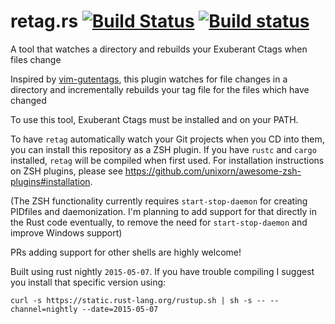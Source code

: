 # retag.rs [![Build Status](https://travis-ci.org/maurizi/retag.rs.svg?branch=master)](https://travis-ci.org/maurizi/retag.rs) [![Build status](https://ci.appveyor.com/api/projects/status/qxl5t5bjh5qi3c05/branch/master?svg=true)](https://ci.appveyor.com/project/maurizi/retag-rs/branch/master)
A tool that watches a directory and rebuilds your Exuberant Ctags when files change

Inspired by [vim-gutentags](https://github.com/ludovicchabant/vim-gutentags), this plugin watches for file changes in a directory and incrementally rebuilds your tag file for the files which have changed

To use this tool, Exuberant Ctags must be installed and on your PATH.

To have `retag` automatically watch your Git projects when you CD into them, you can install this repository as a ZSH plugin.
If you have `rustc` and `cargo` installed, `retag` will be compiled when first used.
For installation instructions on ZSH plugins, please see https://github.com/unixorn/awesome-zsh-plugins#installation.

(The ZSH functionality currently requires `start-stop-daemon` for creating PIDfiles and daemonization.  I'm planning to add support for that directly in the Rust code eventually, to remove the need for `start-stop-daemon` and improve Windows support)

PRs adding support for other shells are highly welcome!

Built using rust nightly `2015-05-07`.
If you have trouble compiling I suggest you install that specific version using:
```
curl -s https://static.rust-lang.org/rustup.sh | sh -s -- --channel=nightly --date=2015-05-07
```
